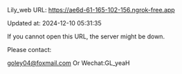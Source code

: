 Lily_web URL: https://ae6d-61-165-102-156.ngrok-free.app

Updated at: 2024-12-10 05:31:35

If you cannot open this URL, the server might be down.

Please contact: 

goley04@foxmail.com Or Wechat:GL_yeaH